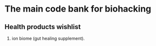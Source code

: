# The main code bank for biohacking

## Health products wishlist

1. ion biome (gut healing supplement).
